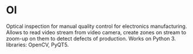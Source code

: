# OI
Optical inspection for manual quality control for electronics manufacturing. Allows to read video stream from video camera, create zones on stream to zoom-up on them to detect defects of production.
Works on Python 3.
libraries: OpenCV, PyQT5.
